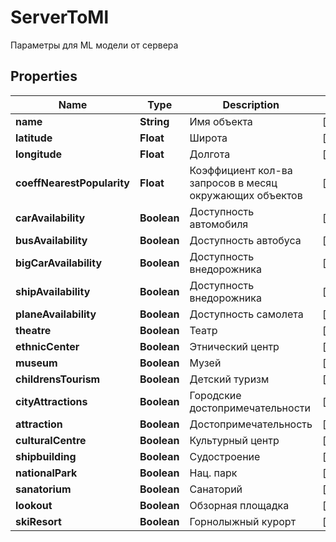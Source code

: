 

# ServerToMl

Параметры для ML модели от сервера

## Properties

| Name | Type | Description | Notes |
|------------ | ------------- | ------------- | -------------|
|**name** | **String** | Имя объекта |  [optional] |
|**latitude** | **Float** | Широта |  [optional] |
|**longitude** | **Float** | Долгота |  [optional] |
|**coeffNearestPopularity** | **Float** | Коэффициент кол-ва запросов в месяц окружающих объектов |  [optional] |
|**carAvailability** | **Boolean** | Доступность автомобиля |  [optional] |
|**busAvailability** | **Boolean** | Доступность автобуса |  [optional] |
|**bigCarAvailability** | **Boolean** | Доступность внедорожника |  [optional] |
|**shipAvailability** | **Boolean** | Доступность внедорожника |  [optional] |
|**planeAvailability** | **Boolean** | Доступность самолета |  [optional] |
|**theatre** | **Boolean** | Театр |  [optional] |
|**ethnicCenter** | **Boolean** | Этнический центр |  [optional] |
|**museum** | **Boolean** | Музей |  [optional] |
|**childrensTourism** | **Boolean** | Детский туризм |  [optional] |
|**cityAttractions** | **Boolean** | Городские достопримечательности |  [optional] |
|**attraction** | **Boolean** | Достопримечательность |  [optional] |
|**culturalCentre** | **Boolean** | Культурный центр |  [optional] |
|**shipbuilding** | **Boolean** | Судостроение |  [optional] |
|**nationalPark** | **Boolean** | Нац. парк |  [optional] |
|**sanatorium** | **Boolean** | Санаторий |  [optional] |
|**lookout** | **Boolean** | Обзорная площадка |  [optional] |
|**skiResort** | **Boolean** | Горнолыжный курорт |  [optional] |



